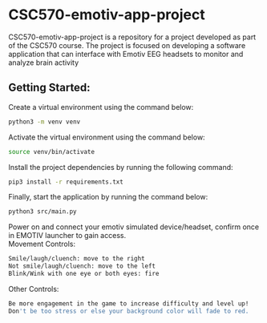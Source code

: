 # CSC570-emotiv-app-project
CSC570-emotiv-app-project is a repository for a project developed as part of the CSC570 course. The project is focused on developing a software application that can interface with Emotiv EEG headsets to monitor and analyze brain activity

## Getting Started:
Create a virtual environment using the command below:
```bash
python3 -m venv venv
```
Activate the virtual environment using the command below:
```bash
source venv/bin/activate
```
Install the project dependencies by running the following command:
```bash
pip3 install -r requirements.txt
```
Finally, start the application by running the command below:
```bash
python3 src/main.py
```
Power on and connect your emotiv simulated device/headset, confirm once in EMOTIV launcher to gain access.<br />
Movement Controls:
```bash
Smile/laugh/cluench: move to the right
Not smile/laugh/cluench: move to the left
Blink/Wink with one eye or both eyes: fire
```
Other Controls:
```bash
Be more engagement in the game to increase difficulty and level up!
Don't be too stress or else your background color will fade to red.
```